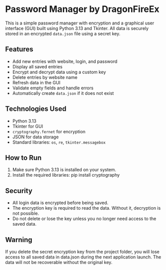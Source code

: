# Password Manager by DragonFireEx

This is a simple password manager with encryption and a graphical user interface (GUI) built using Python 3.13 and Tkinter. All data is securely stored in an encrypted `data.json` file using a secret key.

## Features

- Add new entries with website, login, and password
- Display all saved entries
- Encrypt and decrypt data using a custom key
- Delete entries by website name
- Refresh data in the GUI
- Validate empty fields and handle errors
- Automatically create `data.json` if it does not exist

## Technologies Used

- Python 3.13
- Tkinter for GUI
- `cryptography.fernet` for encryption
- JSON for data storage
- Standard libraries: `os`, `re`, `tkinter.messagebox`

## How to Run

1. Make sure Python 3.13 is installed on your system.
2. Install the required libraries:
   pip install cryptography

## Security
- All login data is encrypted before being saved.
- The encryption key is required to read the data. Without it, decryption is not possible.
- Do not delete or lose the key unless you no longer need access to the saved data.

## Warning
If you delete the secret encryption key from the project folder, you will lose access to all saved data in data.json during the next application launch. The data will not be recoverable without the original key.
